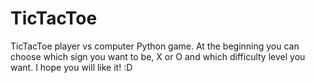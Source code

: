 # TicTacToe
TicTacToe player vs computer Python game.
At the beginning you can choose which sign you want to be, X or O and which difficulty level you want.
I hope you will like it! :D
